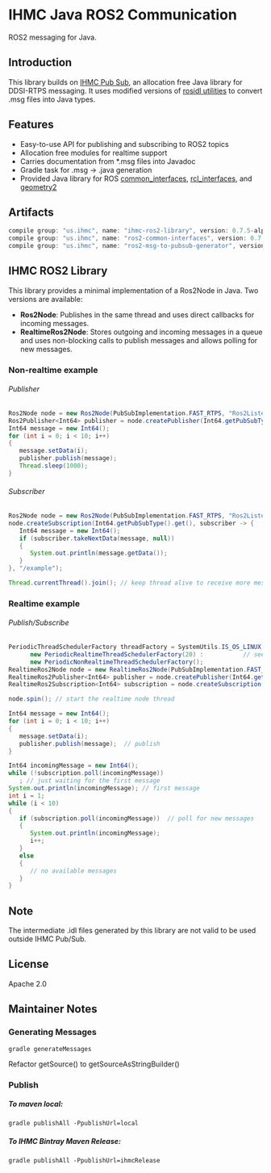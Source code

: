 # IHMC Java ROS2 Communication

ROS2 messaging for Java.

## Introduction

This library builds on [IHMC Pub Sub](https://github.com/ihmcrobotics/ihmc-pub-sub), an allocation free Java library for DDSI-RTPS messaging. It uses modified versions of [rosidl utilities](https://github.com/ros2/rosidl) to convert .msg files into Java types.

## Features

- Easy-to-use API for publishing and subscribing to ROS2 topics
- Allocation free modules for realtime support
- Carries documentation from *.msg files into Javadoc
- Gradle task for .msg -> .java generation
- Provided Java library for ROS [common_interfaces](https://github.com/ros2/common_interfaces), [rcl_interfaces](https://github.com/ros2/rcl_interfaces), and [geometry2](https://github.com/ros2/geometry2)

## Artifacts

```gradle
compile group: "us.ihmc", name: "ihmc-ros2-library", version: 0.7.5-alpha  // publish/subscribe API
compile group: "us.ihmc", name: "ros2-common-interfaces", version: 0.7.5-alpha  // ROS2 common message library
compile group: "us.ihmc", name: "ros2-msg-to-pubsub-generator", version: 0.7.5-alpha  // generator for .msg -> .java
```

## IHMC ROS2 Library

This library provides a minimal implementation of a Ros2Node in Java. Two versions are available:

- **Ros2Node**: Publishes in the same thread and uses direct callbacks for incoming messages.
- **RealtimeRos2Node**:	Stores outgoing and incoming messages in a queue and uses non-blocking calls to publish messages and allows polling for new messages.

### Non-realtime example

###### Publisher

```java
Ros2Node node = new Ros2Node(PubSubImplementation.FAST_RTPS, "Ros2ListenerExample");
Ros2Publisher<Int64> publisher = node.createPublisher(Int64.getPubSubType().get(), "/example");
Int64 message = new Int64();
for (int i = 0; i < 10; i++)
{
   message.setData(i);
   publisher.publish(message);
   Thread.sleep(1000);
}
```

###### Subscriber

```java
Ros2Node node = new Ros2Node(PubSubImplementation.FAST_RTPS, "Ros2ListenerExample");
node.createSubscription(Int64.getPubSubType().get(), subscriber -> {
   Int64 message = new Int64();
   if (subscriber.takeNextData(message, null))
   {
      System.out.println(message.getData());
   }
}, "/example");

Thread.currentThread().join(); // keep thread alive to receive more messages
```

### Realtime example

###### Publish/Subscribe

```java
PeriodicThreadSchedulerFactory threadFactory = SystemUtils.IS_OS_LINUX ? // realtime threads only work on linux
      new PeriodicRealtimeThreadSchedulerFactory(20) :           // see https://github.com/ihmcrobotics/ihmc-realtime
      new PeriodicNonRealtimeThreadSchedulerFactory();                   // to setup realtime threads
RealtimeRos2Node node = new RealtimeRos2Node(PubSubImplementation.FAST_RTPS, threadFactory, "NonRealtimeRos2PublishSubscribeExample", "");
RealtimeRos2Publisher<Int64> publisher = node.createPublisher(Int64.getPubSubType().get(), "/example");
RealtimeRos2Subscription<Int64> subscription = node.createSubscription(Int64.getPubSubType().get(), "/example");

node.spin(); // start the realtime node thread

Int64 message = new Int64();
for (int i = 0; i < 10; i++)
{
   message.setData(i);
   publisher.publish(message);  // publish
}

Int64 incomingMessage = new Int64();
while (!subscription.poll(incomingMessage))
   ; // just waiting for the first message
System.out.println(incomingMessage); // first message
int i = 1;
while (i < 10)
{
   if (subscription.poll(incomingMessage))  // poll for new messages
   {
      System.out.println(incomingMessage);
      i++;
   }
   else
   {
      // no available messages
   }
}
```

## Note

The intermediate .idl files generated by this library are not valid to be used outside IHMC Pub/Sub. 

## License

Apache 2.0

## Maintainer Notes

### Generating Messages

`gradle generateMessages`

Refactor getSource() to getSourceAsStringBuilder()

### Publish

##### To maven local:

`gradle publishAll -PpublishUrl=local`

##### To IHMC Bintray Maven Release:

`gradle publishAll -PpublishUrl=ihmcRelease`
 
